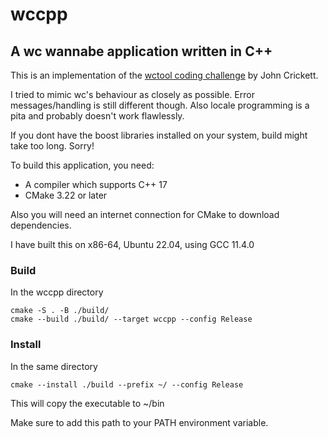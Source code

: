 # wccpp
## __A wc wannabe application written in C++__

This is an implementation of the [wctool coding challenge](https://codingchallenges.fyi/challenges/challenge-wc) by John Crickett.

I tried to mimic wc's behaviour as closely as possible. Error messages/handling is still different though.
Also locale programming is a pita and probably doesn't work flawlessly.

If you dont have the boost libraries installed on your system, build might take too long. Sorry!

To build this application, you need:
- A compiler which supports C++ 17
- CMake 3.22 or later 

Also you will need an internet connection for CMake to download dependencies.

I have built this on x86-64, Ubuntu 22.04, using GCC 11.4.0

### Build
In the wccpp directory 
```
cmake -S . -B ./build/
cmake --build ./build/ --target wccpp --config Release
```

### Install
In the same directory
```
cmake --install ./build --prefix ~/ --config Release
```
This will copy the executable to ~/bin

Make sure to add this path to your PATH environment variable.
